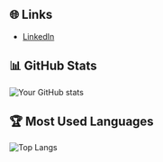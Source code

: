 ## 🌐 Links
- [LinkedIn](https://www.linkedin.com/in/abdullah-ahmed-786170286?utm_source=share&utm_campaign=share_via&utm_content=profile&utm_medium=android_app)
  
## 📊 GitHub Stats
![Your GitHub stats](https://github-readme-stats.vercel.app/api?username=Abdullah-Ahmedd&show_icons=true&theme=tokyonight)

## 🏆 Most Used Languages
![Top Langs](https://github-readme-stats.vercel.app/api/top-langs/?username=Abdullah-Ahmedd&layout=compact&theme=tokyonight)
